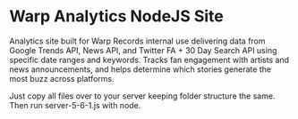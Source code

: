 # Warp Analytics NodeJS Site
Analytics site built for Warp Records internal use delivering data from Google Trends API, News API, and Twitter FA + 30 Day Search API using specific date ranges and keywords. Tracks fan engagement with artists and news announcements, and helps determine which stories generate the most buzz across platforms.
 
Just copy all files over to your server keeping folder structure the same. Then run server-5-6-1.js with node.
